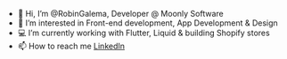 - 👋 Hi, I’m @RobinGalema, Developer @ Moonly Software
- 👀 I’m interested in Front-end development, App Development & Design
- 💻 I’m currently working with Flutter, Liquid & building Shopify stores
- 📫 How to reach me [LinkedIn](https://www.linkedin.com/in/robin-galema/)

<!---
RobinGalema/RobinGalema is a ✨ special ✨ repository because its `README.md` (this file) appears on your GitHub profile.
You can click the Preview link to take a look at your changes.
--->
